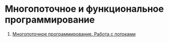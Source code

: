 # Многопоточное и функциональное программирование
1. [Многопоточное программирование. Работа с потоками](https://github.com/AlexanderTimin96/Multithreading_Homework)
